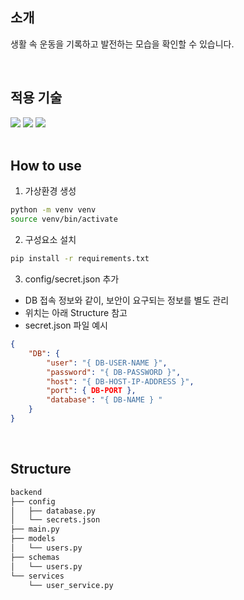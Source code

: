 ## 소개
 생활 속 운동을 기록하고 발전하는 모습을 확인할 수 있습니다.

</br>

## 적용 기술
<div>
 <img src="https://img.shields.io/badge/Python 3.10.6-3776AB?style=flat-square&logo=Python&logoColor=white"/>
 <img src="https://img.shields.io/badge/MariaDB 10.7.3-003545?style=flat-square&logo=MariaDB&logoColor=white"/>
 <img src="https://img.shields.io/badge/FastAPI 0.81.0-009688?style=flat-square&logo=FastAPI&logoColor=white"/>
</div>

</br>

## How to use

1. 가상환경 생성
```bash
python -m venv venv
source venv/bin/activate
```

2. 구성요소 설치
```bash
pip install -r requirements.txt
```

3. config/secret.json 추가
- DB 접속 정보와 같이, 보안이 요구되는 정보를 별도 관리
- 위치는 아래 Structure 참고
- secret.json 파일 예시
```json
{
    "DB": {
        "user": "{ DB-USER-NAME }",
        "password": "{ DB-PASSWORD }",
        "host": "{ DB-HOST-IP-ADDRESS }",
        "port": { DB-PORT },
        "database": "{ DB-NAME } "
    }
}
```

</br>

## Structure

```bash
backend
├── config
│   ├── database.py
│   └── secrets.json
├── main.py
├── models
│   └── users.py
├── schemas
│   └── users.py
└── services
    └── user_service.py
```
